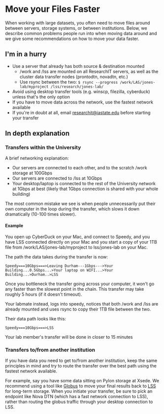 # Move your Files Faster

When working with large datasets, you often need to move files around between servers, storage systems, or between institutions.  Below, we describe common problems people run into when moving data around and we give some recommendations on how to move your data faster.

## I'm in a hurry

*   Use a server that already has both source & destination mounted
    *   /work and /lss are mounted on all ResearchIT servers, as well as the cluster data transfer nodes (prontodtn, novadtn, etc.)
    *   Use rsync between the two:
            ```
            $ rsync --progress /work/LAS/jones-lab/myproject /lss/research/jones-lab/
            ```
*   Avoid using desktop transfer tools (e.g. winscp, filezilla, cyberduck) unless that's the only option
*   If you have to move data across the network, use the fastest network available
*   If you're in doubt at all, email [researchit@iastate.edu](mailto:researchit@iastate.edu) before starting your transfer

## In depth explanation

### Transfers within the University

A brief networking explanation:

*   Our servers are connected to each other, and to the scratch /work storage at 100Gbps
*   Our servers are connected to /lss at 10Gbps
*   Your desktop/laptop is connected to the rest of the University network at 1Gbps at best (likely that 1Gbps connection is shared with your whole building)

The most common mistake we see is when people unnecessarily put their own computer in the loop during the transfer, which slows it down dramatically (10-100 times slower).

#### Example

You open up CyberDuck on your Mac, and connect to Speedy, and you have LSS connected directly on your Mac and you start a copy of your 1TB file from /work/LAS/jones-lab/myproject to lss/jones-lab on your Mac.

The path the data takes during the transfer is now:

```
Speedy===10Gbps===>Leaving Durham---1Gbps--->Your Building...0.5Gbps...>Your laptop on WIFI...>Your Building...>Durham..>LSS
```

Once you bottleneck the transfer going across your computer, it won't go any faster than the slowest point in the chain.  This transfer may take roughly 5 hours (if it doesn't timeout).

Your labmate instead, logs into speedy, notices that both /work and /lss are already mounted and uses rsync to copy their 1TB file between the two.

Their data path looks like this:

```
Speedy===10Gbps===>LSS
```

Your lab member's transfer will be done in closer to 15 minutes

### Transfers to/from another institution

If you have data you need to get to/from another institution, keep the same principles in mind and try to route the transfer over the best path using the fastest network available. 

For example, say you have some data sitting on Pylon storage at Xsede. We recommend using a tool like [Globus](globus.md) to move your final results back to [LSS](https://researchit.las.iastate.edu/guides/lss/) for long-term storage.  When you initiate your transfer, be sure to pick an endpoint like Nova DTN (which has a fast network connection to LSS), rather than routing the globus traffic through your desktop connection to LSS.